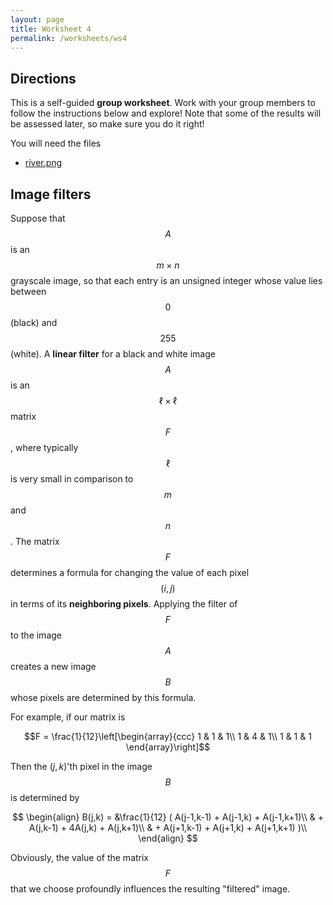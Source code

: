 ```yaml
---
layout: page
title: Worksheet 4
permalink: /worksheets/ws4
---
```


## Directions

This is a self-guided **group worksheet**.  Work with your group members to follow the instructions below and explore!  Note that some of the results will be assessed later, so make sure you do it right!

You will need the files

* [river.png](river.png)

## Image filters

Suppose that $$A$$ is an $$m\times n$$ grayscale image, so that each entry is an unsigned integer whose value lies between $$0$$ (black) and $$255$$ (white).
A **linear filter** for a black and white image $$A$$ is an $$\ell\times\ell$$ matrix $$F$$, where typically $$\ell$$ is very small in comparison to $$m$$ and $$n$$.
The matrix $$F$$ determines a formula for changing the value of each pixel $$(i,j)$$ in terms of its **neighboring pixels**.
Applying the filter of $$F$$ to the image $$A$$ creates a new image $$B$$ whose pixels are determined by this formula.

For example, if our matrix is

$$F = \frac{1}{12}\left[\begin{array}{ccc}
1 & 1 & 1\\
1 & 4 & 1\\
1 & 1 & 1
\end{array}\right]$$

Then the $(j,k)$'th pixel in the image $$B$$ is determined by

$$
\begin{align}
B(j,k)  = &\frac{1}{12}  ( A(j-1,k-1) + A(j-1,k) + A(j-1,k+1)\\
                      & + A(j,k-1) + 4A(j,k) + A(j,k+1)\\
                      & + A(j+1,k-1) + A(j+1,k) + A(j+1,k+1) )\\
\end{align}
$$

Obviously, the value of the matrix $$F$$ that we choose profoundly influences the resulting "filtered" image.



